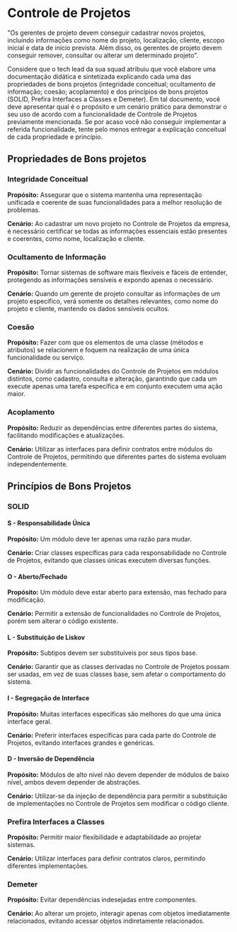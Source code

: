 # Controle de Projetos

"Os gerentes de projeto devem conseguir cadastrar novos projetos, incluindo informações como nome do projeto, localização, cliente, escopo inicial e data de início prevista. Além disso, os gerentes de projeto devem conseguir remover, consultar ou alterar um determinado projeto".

Considere que o tech lead da sua squad atribuiu que você elabore uma documentação didática e sintetizada explicando cada uma das propriedades de bons projetos (integridade conceitual; ocultamento de informação; coesão; acoplamento) e dos princípios de bons projetos (SOLID, Prefira Interfaces a Classes e Demeter). Em tal documento, você deve apresentar qual é o propósito e um cenário prático para demonstrar o seu uso de acordo com a funcionalidade de Controle de Projetos previamente mencionada. Se por acaso você não conseguir implementar a referida funcionalidade, tente pelo menos entregar a explicação conceitual de cada propriedade e princípio.

## Propriedades de Bons projetos

### Integridade Conceitual
**Propósito:** Assegurar que o sistema mantenha uma representação unificada e coerente de suas funcionalidades para a melhor resolução de problemas.

**Cenário:** Ao cadastrar um novo projeto no Controle de Projetos da empresa, é necessário certificar se todas as informações essenciais estão presentes e coerentes, como nome, localização e cliente.


### Ocultamento de Informação
**Propósito:** Tornar sistemas de software mais flexíveis e fáceis de entender, protegendo as informações sensíveis e expondo apenas o necessário.

**Cenário:** Quando um gerente de projeto consultar as informações de um projeto específico, verá somente os detalhes relevantes, como nome do projeto e cliente, mantendo os dados sensíveis ocultos.


### Coesão
**Propósito:** Fazer com que os elementos de uma classe (métodos e atributos) se relacionem e foquem na realização de uma única funcionalidade ou serviço.

**Cenário:** Dividir as funcionalidades do Controle de Projetos em módulos distintos, como cadastro, consulta e alteração, garantindo que cada um execute apenas uma tarefa específica e em conjunto executem uma ação maior.


### Acoplamento
**Propósito:** Reduzir as dependências entre diferentes partes do sistema, facilitando modificações e atualizações.

**Cenário:** Utilizar as interfaces para definir contratos entre módulos do Controle de Projetos, permitindo que diferentes partes do sistema evoluam independentemente.


## Princípios de Bons Projetos

### SOLID
#### S - Responsabilidade Única
**Propósito:** Um módulo deve ter apenas uma razão para mudar.

**Cenário:** Criar classes específicas para cada responsabilidade no Controle de Projetos, evitando que classes únicas executem diversas funções.

#### O - Aberto/Fechado
**Propósito:** Um módulo deve estar aberto para extensão, mas fechado para modificação.

**Cenário:** Permitir a extensão de funcionalidades no Controle de Projetos, porém sem alterar o código existente.


#### L - Substituição de Liskov
**Propósito:** Subtipos devem ser substituíveis por seus tipos base.

**Cenário:** Garantir que as classes derivadas no Controle de Projetos possam ser usadas, em vez de suas classes base, sem afetar o comportamento do sistema.


#### I - Segregação de Interface
**Propósito:** Muitas interfaces específicas são melhores do que uma única interface geral.

**Cenário:** Preferir interfaces específicas para cada parte do Controle de Projetos, evitando interfaces grandes e genéricas.


#### D - Inversão de Dependência
**Propósito:** Módulos de alto nível não devem depender de módulos de baixo nível, ambos devem depender de abstrações.

**Cenário:** Utilizar-se da injeção de dependência para permitir a substituição de implementações no Controle de Projetos sem modificar o código cliente.


### Prefira Interfaces a Classes
**Propósito:** Permitir maior flexibilidade e adaptabilidade ao projetar sistemas.

**Cenário:** Utilizar interfaces para definir contratos claros, permitindo diferentes implementações.


### Demeter
**Propósito:** Evitar dependências indesejadas entre componentes.

**Cenário:** Ao alterar um projeto, interagir apenas com objetos imediatamente relacionados, evitando acessar objetos indiretamente relacionados.
